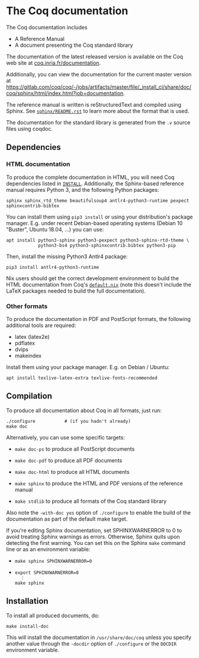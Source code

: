 The Coq documentation
=====================

The Coq documentation includes

- A Reference Manual
- A document presenting the Coq standard library

The documentation of the latest released version is available on the Coq
web site at [coq.inria.fr/documentation](http://coq.inria.fr/documentation).

Additionally, you can view the documentation for the current master version at
<https://gitlab.com/coq/coq/-/jobs/artifacts/master/file/_install_ci/share/doc/coq/sphinx/html/index.html?job=documentation>.

The reference manual is written is reStructuredText and compiled
using Sphinx. See [`sphinx/README.rst`](sphinx/README.rst)
to learn more about the format that is used.

The documentation for the standard library is generated from
the `.v` source files using coqdoc.

Dependencies
------------

### HTML documentation

To produce the complete documentation in HTML, you will need Coq dependencies
listed in [`INSTALL`](../INSTALL). Additionally, the Sphinx-based
reference manual requires Python 3, and the following Python packages:

    sphinx sphinx_rtd_theme beautifulsoup4 antlr4-python3-runtime pexpect sphinxcontrib-bibtex

You can install them using `pip3 install` or using your distribution's package
manager. E.g. under recent Debian-based operating systems (Debian 10 "Buster",
Ubuntu 18.04, ...) you can use:

    apt install python3-sphinx python3-pexpect python3-sphinx-rtd-theme \
                python3-bs4 python3-sphinxcontrib.bibtex python3-pip

Then, install the missing Python3 Antlr4 package:

    pip3 install antlr4-python3-runtime

Nix users should get the correct development environment to build the
HTML documentation from Coq's [`default.nix`](../default.nix) (note this
doesn't include the LaTeX packages needed to build the full documentation).

### Other formats

To produce the documentation in PDF and PostScript formats, the following
additional tools are required:

  - latex (latex2e)
  - pdflatex
  - dvips
  - makeindex

Install them using your package manager. E.g. on Debian / Ubuntu:

    apt install texlive-latex-extra texlive-fonts-recommended

Compilation
-----------

To produce all documentation about Coq in all formats, just run:

    ./configure           # (if you hadn't already)
    make doc


Alternatively, you can use some specific targets:

- `make doc-ps`
  to produce all PostScript documents

- `make doc-pdf`
  to produce all PDF documents

- `make doc-html`
  to produce all HTML documents

- `make sphinx`
   to produce the HTML and PDF versions of the reference manual

- `make stdlib`
  to produce all formats of the Coq standard library


Also note the `-with-doc yes` option of `./configure` to enable the
build of the documentation as part of the default make target.

If you're editing Sphinx documentation, set SPHINXWARNERROR to 0
to avoid treating Sphinx warnings as errors.  Otherwise, Sphinx quits
upon detecting the first warning.  You can set this on the Sphinx `make`
command line or as an environment variable:

- `make sphinx SPHINXWARNERROR=0`

- ~~~
  export SPHINXWARNERROR=0
    ⋮
  make sphinx
  ~~~

Installation
------------

To install all produced documents, do:

    make install-doc

This will install the documentation in `/usr/share/doc/coq` unless you
specify another value through the `-docdir` option of `./configure` or the
`DOCDIR` environment variable.
